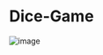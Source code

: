 # Dice-Game
![image](https://user-images.githubusercontent.com/110231091/204773414-3d637072-5d37-472a-9095-a991b680d18f.png)
